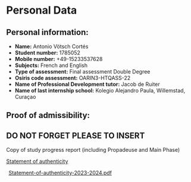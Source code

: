 # Personal Data
## Personal information:  
- **Name:** Antonio Vötsch Cortés  
- **Student number:** 1785052  
- **Mobile number:** +49-15233537628  
- **Subjects:** French and English  
- **Type of assessment:** Final assessment Double Degree  
- **Osiris code assessment:** OARIN3-HTQASS-22  
- **Name of Professional Development tutor:** Jacob de Ruiter  
- **Name of last internship school:** Kolegio Alejandro Paula, Willemstad, Curaçao

## Proof of admissibility:  
## DO NOT FORGET PLEASE TO INSERT
Copy of study progress report (including Propadeuse and Main Phase)  

<a href="/user-attachments/files/16439406/Statement-of-authenticity-2023-2024.pdf" target="_blank">Statement of authenticity</a>

  [Statement-of-authenticity-2023-2024.pdf](https://github.com/user-attachments/files/16439406/Statement-of-authenticity-2023-2024.pdf)


